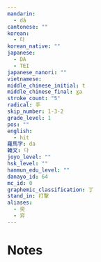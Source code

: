 ```yaml
---
mandarin:
  - dǎ
cantonese: ""
korean:
  - 타
korean_native: ""
japanese:
  - DA
  - TEI
japanese_nanori: ""
vietnamese:
middle_chinese_initial: t
middle_chinese_final: ɣa
stroke_count: "5"
radical: 手
skip_number: 1-3-2
grade_level: 1
pos: ""
english:
  - hit
羅馬字: da
韓文: 다
joyo_level: ""
hsk_level: ""
hanmun_edu_level: ""
danayo_id: 64
mc_id: 0
graphemic_classification: 丁
stand_in: 打撃
aliases:
  - 奕
  - 弈
---
```


# Notes
